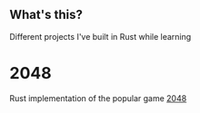 ## What's this?
Different projects I've built in Rust while learning

# 2048
Rust implementation of the popular game [2048](https://en.wikipedia.org/wiki/2048_(video_game))
